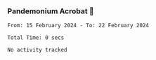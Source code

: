 ### Pandemonium Acrobat 🤸

<!--START_SECTION:waka-->

```all_time
From: 15 February 2024 - To: 22 February 2024

Total Time: 0 secs

No activity tracked
```

<!--END_SECTION:waka-->
